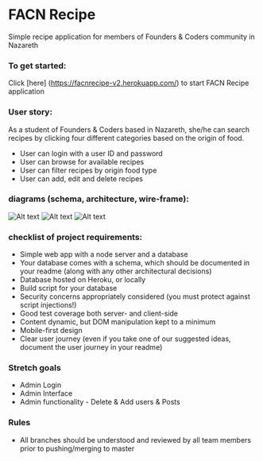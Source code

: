 # FACN Recipe
Simple recipe application for members of Founders & Coders community in Nazareth

### To get started:
Click [here] (https://facnrecipe-v2.herokuapp.com/) to start FACN Recipe application

### User story:
As a student of Founders & Coders based in Nazareth, she/he can search recipes by clicking four different categories based on the origin of food.

+ User can login with a user ID and password
+ User can browse for available recipes
+ User can filter recipes by origin food type
+ User can add, edit and delete recipes

### diagrams (schema, architecture, wire-frame):
![Alt text](https://monosnap.com/file/IvNwzyZJTS93RzytXcW6GiNl01lJtb.png)
![Alt text](https://monosnap.com/file/jBqm0WHyC84VfPqqyZonMLGQ2H2QsK.png)
![Alt text](https://monosnap.com/file/R5TkkdirugRSsf16SKHGbk0qDIKD2c.png)



### checklist of project requirements:   

+ Simple web app with a node server and a database
+ Your database comes with a schema, which should be documented in your readme (along with any other architectural decisions)
+ Database hosted on Heroku, or locally
+ Build script for your database
+ Security concerns appropriately considered (you must protect against script injections!)
+ Good test coverage both server- and client-side
+ Content dynamic, but DOM manipulation kept to a minimum
+ Mobile-first design
+ Clear user journey (even if you take one of our suggested ideas, document the user journey in your readme)

### Stretch goals
+ Admin Login
+ Admin Interface
+ Admin functionality - Delete & Add users & Posts

### Rules
+ All branches should be understood and reviewed by all team members prior to pushing/merging to master
